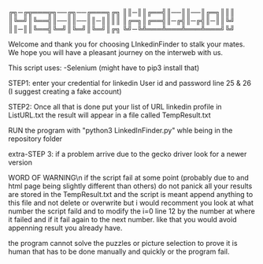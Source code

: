 ╔╗─╔╦═══╦╗──╔╗──╔═══╗╔╗
║║─║║╔══╣║──║║──║╔═╗║║║
║╚═╝║╚══╣║──║║──║║─║║║║
║╔═╗║╔══╣║─╔╣║─╔╣║─║║╚╝
║║─║║╚══╣╚═╝║╚═╝║╚═╝║╔╗
╚╝─╚╩═══╩═══╩═══╩═══╝╚╝

Welcome and thank you for choosing LInkedinFinder to stalk your mates.
We hope you will have a pleasant journey on the interweb with us.

This script uses:
-Selenium (might have to pip3 install that)

STEP1: enter your credential for linkedin User id and password  line 25 & 26
      (I suggest creating a fake account)

STEP2: Once all that is done put your list of URL linkedin profile in ListURL.txt
       the result will appear in a file called TempResult.txt

RUN the program with "python3 LinkedInFinder.py" whle being in the repository folder

extra-STEP 3: if a problem arrive due to the gecko driver look for a newer version

WORD OF WARNING\n
if the script fail at some point (probably due to and html page being slightly different than others)
do not panick all your results are stored in the TempResult.txt and the script is meant append anything to this file and not delete or overwrite
but i would recomment you look at what number the script faild and to modify the i=0 line 12 by the number at where it failed and  if it fail again to the next number.
like that you would avoid appenning result you already have.

the program cannot solve the puzzles or picture selection to prove it is human that has to be done manually and quickly or the program fail.

